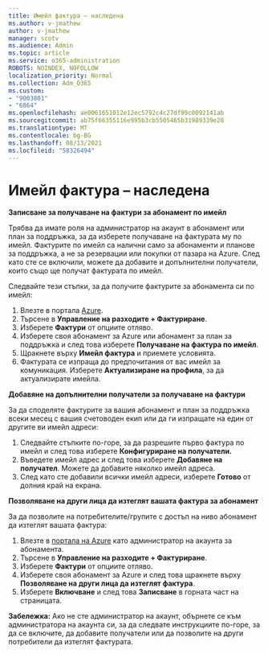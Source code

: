 ```yaml
---
title: Имейл фактура – наследена
ms.author: v-jmathew
author: v-jmathew
manager: scotv
ms.audience: Admin
ms.topic: article
ms.service: o365-administration
ROBOTS: NOINDEX, NOFOLLOW
localization_priority: Normal
ms.collection: Adm_O365
ms.custom:
- "9003801"
- "6864"
ms.openlocfilehash: ae0061651012e12ec5792c4c27df99c0092141ab
ms.sourcegitcommit: ab75f66355116e995b3cb5505465b31989339e28
ms.translationtype: MT
ms.contentlocale: bg-BG
ms.lasthandoff: 08/13/2021
ms.locfileid: "58326494"
---
```

# <a name="e-mail-invoice---legacy"></a>Имейл фактура – наследена

**Записване за получаване на фактури за абонамент по имейл**

Трябва да имате роля на администратор на акаунт в абонамент или план за поддръжка, за да изберете получаване на фактурата му по имейл. Фактурите по имейл са налични само за абонаменти и планове за поддръжка, а не за резервации или покупки от пазара на Azure. След като сте се включили, можете да добавите и допълнителни получатели, които също ще получат фактурата по имейл.

Следвайте тези стъпки, за да получите фактурите за абонамента си по имейл:

1. Влезте в портала [Azure](https://portal.azure.com/).
2. Търсене в **Управление на разходите + Фактуриране**.
3. Изберете **Фактури** от опциите отляво.
4. Изберете своя абонамент за Azure или абонамент за план за поддръжка и след това изберете **Получаване на фактура по имейл**.
5. Щракнете върху **Имейл фактура** и приемете условията.
6. Фактурата се изпраща до предпочитания от вас имейл за комуникация. Изберете **Актуализиране на профила**, за да актуализирате имейла.

**Добавяне на допълнителни получатели за получаване на фактури**

За да споделяте фактурите за вашия абонамент и план за поддръжка всеки месец с вашия счетоводен екип или да ги изпращате на един от другите ви имейл адреси:

1. Следвайте стъпките по-горе, за да разрешите първо фактура по имейл и след това изберете **Конфигуриране на получатели.**
2. Въведете имейл адрес и след това изберете **Добавяне на получател**. Можете да добавите няколко имейл адреса.
3. След като сте добавили всички имейл адреси, изберете **Готово** от долния край на екрана.

**Позволяване на други лица да изтеглят вашата фактура за абонамент**

За да позволите на потребителите/групите с достъп на ниво абонамент да изтеглят вашата фактура:

1. Влезте в [портала на Azure](https://portal.azure.com/) като администратор на акаунта за абонамента.
2. Търсене в **Управление на разходите + Фактуриране**.
3. Изберете **Фактури** от опциите отляво.
4. Изберете своя абонамент за Azure и след това щракнете върху **Позволяване на други лица да изтеглят фактура**.
5. Изберете **Включване** и след това **Записване** в горната част на страницата.

**Забележка:** Ако не сте администратор на акаунт, обърнете се към администратора на акаунта си, за да следвате инструкциите по-горе, за да се включите, да добавите получатели или да позволите на други потребители да изтеглят фактурата.
